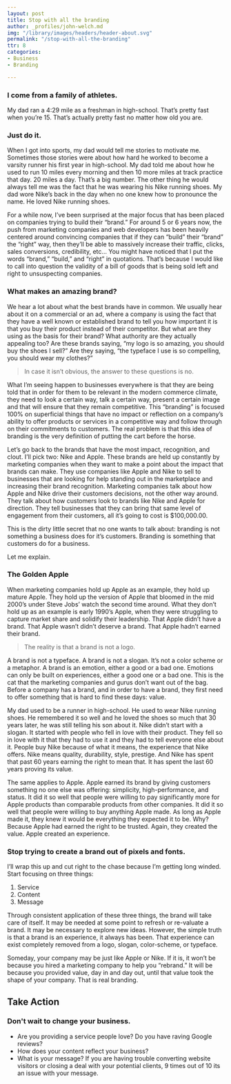 ```yaml
---
layout: post
title: Stop with all the branding
author: _profiles/john-welch.md
img: "/library/images/headers/header-about.svg"
permalink: "/stop-with-all-the-branding"
ttr: 8
categories:
- Business
- Branding

---
```

### I come from a family of athletes. 
My dad ran a 4:29 mile as a freshman in high-school. That’s pretty fast when you’re 15. That’s actually pretty fast no matter how old you are. 

### Just do it.
When I got into sports, my dad would tell me stories to motivate me. Sometimes those stories were about how hard he worked to become a varsity runner his first year in high-school. My dad told me about how he used to run 10 miles every morning and then 10 more miles at track practice that day. 20 miles a day. That’s a big number. The other thing he would always tell me was the fact that he was wearing his Nike running shoes. My dad wore Nike’s back in the day when no one knew how to pronounce the name. He loved Nike running shoes. 

For a while now, I’ve been surprised at the major focus that has been placed on companies trying to build their “brand.” For around 5 or 6 years now, the push from marketing companies and web developers has been heavily centered around convincing companies that if they can “build” their “brand” the “right” way, then they’ll be able to massively increase their traffic, clicks, sales conversions, credibility, etc… 
You might have noticed that I put the words “brand,” “build,” and “right” in quotations. That’s because I would like to call into question the validity of a bill of goods that is being sold left and right to unsuspecting companies. 

### What makes an amazing brand?
We hear a lot about what the best brands have in common. We usually hear about it on a commercial or an ad, where a company is using the fact that they have a well known or established brand to tell you how important it is that you buy their product instead of their competitor. But what are they using as the basis for their brand? What authority are they actually appealing too? Are these brands saying, “my logo is so amazing, you should buy the shoes I sell?” Are they saying, “the typeface I use is so compelling, you should wear my clothes?”

> In case it isn’t obvious, the answer to these questions is no. 

What I’m seeing happen to businesses everywhere is that they are being told that in order for them to be relevant in the modern commerce climate, they need to look a certain way, talk a certain way, present a certain image and that will ensure that they remain competitive. This “branding” is focused 100% on superficial things that have no impact or reflection on a company’s ability to offer products or services in a competitive way and follow through on their commitments to customers. The real problem is that this idea of branding is the very definition of putting the cart before the horse. 

Let’s go back to the brands that have the most impact, recognition, and clout. I’ll pick two: Nike and Apple. These brands are held up constantly by marketing companies when they want to make a point about the impact that brands can make. They use companies like Apple and Nike to sell to businesses that are looking for help standing out in the marketplace and increasing their brand recognition. Marketing companies talk about how Apple and Nike drive their customers decisions, not the other way around. They talk about how customers look to brands like Nike and Apple for direction. They tell businesses that they can bring that same level of engagement from their customers, all it’s going to cost is $100,000.00. 

This is the dirty little secret that no one wants to talk about: branding is not something a business does for it’s customers. Branding is something that customers do for a business. 

Let me explain. 

### The Golden Apple
When marketing companies hold up Apple as an example, they hold up mature Apple. They hold up the version of Apple that bloomed in the mid 2000’s under Steve Jobs’ watch the second time around. What they don’t hold up as an example is early 1990’s Apple, when they were struggling to capture market share and solidify their leadership. That Apple didn’t have a brand. That Apple wasn’t didn’t deserve a brand. That Apple hadn’t earned their brand. 

> The reality is that a brand is not a logo. 

A brand is not a typeface. A brand is not a slogan. It’s not a color scheme or a metaphor. A brand is an emotion, either a good or a bad one. Emotions can only be built on experiences, either a good one or a bad one. This is the cat that the marketing companies and gurus don’t want out of the bag. Before a company has a brand, and in order to have a brand, they first need to offer something that is hard to find these days: value. 

My dad used to be a runner in high-school. He used to wear Nike running shoes. He remembered it so well and he loved the shoes so much that 30 years later, he was still telling his son about it. Nike didn’t start with a slogan. It started with people who fell in love with their product. They fell so in love with it that they had to use it and they had to tell everyone else about it. People buy Nike because of what it means, the experience that Nike offers. Nike means quality, durability, style, prestige. And Nike has spent that past 60 years earning the right to mean that. It has spent the last 60 years proving its value. 

The same applies to Apple. Apple earned its brand by giving customers something no one else was offering: simplicity, high-performance, and status. It did it so well that people were willing to pay significantly more for Apple products than comparable products from other companies. It did it so well that people were willing to buy anything Apple made. As long as Apple made it, they knew it would be everything they expected it to be. Why? Because Apple had earned the right to be trusted. Again, they created the value. Apple created an experience.

### Stop trying to create a brand out of pixels and fonts.
I’ll wrap this up and cut right to the chase because I’m getting long winded.  Start focusing on three things: 

1. Service
2. Content
3. Message

Through consistent application of these three things, the brand will take care of itself. It may be needed at some point to refresh or re-valuate a brand. It may be necessary to explore new ideas. However, the simple truth is that a brand is an experience, it always has been. That experience can exist completely removed from a logo, slogan, color-scheme, or typeface. 

Someday, your company may be just like Apple or Nike. If it is, it won’t be because you hired a marketing company to help you “rebrand.” It will be because you provided value, day in and day out, until that value took the shape of your company. That is real branding. 

## Take Action
### Don't wait to change your business.
- Are you providing a service people love? Do you have raving Google reviews?
- How does your content reflect your business?
- What is your message? If you are having trouble converting website visitors or closing a deal with your potential clients, 9 times out of 10 its an issue with your message.